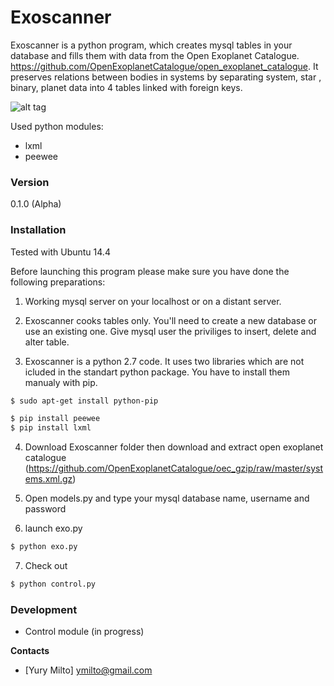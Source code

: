 # Exoscanner

   Exoscanner is a python program, which creates mysql  tables in your database and fills them with data from the Open Exoplanet Catalogue. https://github.com/OpenExoplanetCatalogue/open_exoplanet_catalogue. It preserves relations between bodies in systems by separating system, star , binary, planet data into 4 tables linked with foreign keys.

![alt tag](http://i58.tinypic.com/flwms.png)

Used python modules:
  - lxml
  - peewee



### Version
0.1.0 (Alpha)


### Installation

Tested with Ubuntu 14.4

Before launching this program please make sure you have done the following preparations:

1) Working mysql server on your localhost or on a distant server.

2) Exoscanner cooks tables only. You'll need to create a new database or use an existing one. Give mysql user  the priviliges   to insert, delete and  alter table. 

3) Exoscanner is a python 2.7 code. It uses two  libraries which are not icluded in the standart python package. You have to install them manualy with pip.

```sh
$ sudo apt-get install python-pip 
```

```sh
$ pip install peewee
$ pip install lxml

```
4) Download Exoscanner folder then download and extract open exoplanet catalogue (https://github.com/OpenExoplanetCatalogue/oec_gzip/raw/master/systems.xml.gz) 

5) Open models.py and type your mysql database name, username and password

6) launch  exo.py

```sh
$ python exo.py

```
7) Check out

```sh
$ python control.py

```

### Development

- Control module (in progress)

**Contacts**

- [Yury Milto]  ymilto@gmail.com
